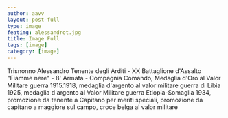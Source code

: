 ```yaml
---
author: aavv
layout: post-full
type: image
featimg: alessandrot.jpg
title: Image Full
tags: [image]
category: [image]
---
```


Trisnonno Alessandro Tenente degli Arditi - XX Battaglione d'Assalto "Fiamme nere" - 8' Armata - Compagnia Comando,
Medaglia d'Oro al Valor Militare guerra 1915.1918, medaglia d'argento al valor militare guerra di Libia 1925,
medaglia d'argento al Valor Militare guerra Etiopia-Somaglia 1934,
promozione da tenente a Capitano per meriti speciali,
promozione da capitano a maggiore sul campo, croce belga al valor militare


